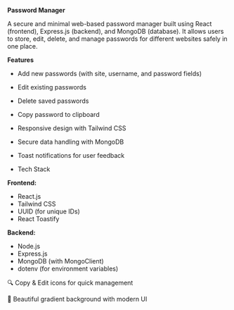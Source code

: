 ****Password Manager****

A secure and minimal web-based password manager built using React (frontend), Express.js (backend), and MongoDB (database).
It allows users to store, edit, delete, and manage passwords for different websites safely in one place.

**Features**

- Add new passwords (with site, username, and password fields)

- Edit existing passwords
- Delete saved passwords
- Copy password to clipboard
- Responsive design with Tailwind CSS
- Secure data handling with MongoDB
- Toast notifications for user feedback
- Tech Stack

**Frontend:**

- React.js
- Tailwind CSS
- UUID (for unique IDs)
- React Toastify

**Backend:**

- Node.js
- Express.js
- MongoDB (with MongoClient)
- dotenv (for environment variables)


🔍 Copy & Edit icons for quick management

🎨 Beautiful gradient background with modern UI
